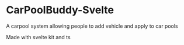 # CarPoolBuddy-Svelte

A carpool system allowing people to add vehicle and apply to car pools 

Made with svelte kit and ts